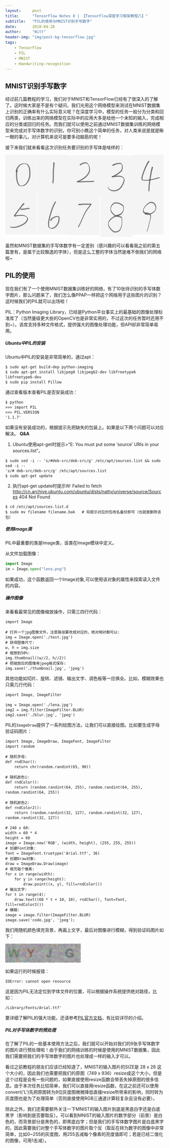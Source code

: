 ```yaml
---
layout:     post
title:      "TensorFlow Notes 8 | 【TensorFlow深度学习框架教程八】"
subtitle:   "PIL的使用与MNIST识别手写数字"
date:       2018-04-28
author:     "Witt"
header-img: "img/post-bg-tensorflow.jpg"
tags:
    - TensorFlow
    - PIL
    - MNIST
    - Handwriting-recognition
---
```


## MNIST识别手写数字
经过前几篇教程的学习，我们对于MNIST和TensorFlow已经有了很深入的了解了。这时候大家是不是有个疑问，我们光用这个网络模型来测试在MNIST数据集上识别的正确率有什么实际意义呢？在深度学习中，模型的任务一般分为分类和回归两类，训练出来的网络模型在实际中的应用大多是给他一个未知的输入，完成相应的分类或回归的任务。而我们就可以使用之前通过MNIST数据集训练的网络模型来完成对手写体数字的识别，你可别小瞧这个简单的任务，对人类来说是就是瞅一眼的事儿，对计算机来说可是要多动脑筋的呢！

接下来我们就来看看这次识别任务要识别的手写体是啥样的：

![Softmax-weights](/img/in-post/tensorflow-mnist-handwriting-recognition/handwriting0-9.jpg)

虽然和MNIST数据集的手写体数字有一定差别（感兴趣的可以看看我之前的第五篇里有，是属于比较飘逸的字体），但是这么工整的字体当然是难不倒我们的网络啦~

## PIL的使用
现在我们有了一个使用MNIST数据集训练好的网络，有了10张待识别的手写体数字图片，那么问题来了，我们怎么像PPAP一样把这个网络用于这些图片的识别？这时候我们的PIL就可以出场啦！

PIL：Python Imaging Library，已经是Python平台事实上的最基础的图像处理标准库了（当然量级更大些的OpenCV也是非常实用的，不过这次的任务暂时还用不到~）。该库支持多种文件格式，提供强大的图像处理功能，但API却非常简单易用。

##### Ubuntu中PIL的安装
Ubuntu中PIL的安装是非常简单的，通过apt：
```
$ sudo apt-get build-dep python-imaging
$ sudo apt-get install libjpeg8 libjpeg62-dev libfreetype6 libfreetype6-dev
$ sudo pip install Pillow
```
通过查看版本查看PIL是否安装成功：
```
$ python
>>> import PIL
>>> PIL.VERSION
'1.1.7'
```
如果没有安装成功的，根据提示先把缺失的包装上。如果是以下两个问题可以对应解决。
**Q&A**
1. Ubuntu使用apt-get时提示>”E: You must put some ‘source’ URIs in your sources.list”。
```
$ sudo sed -i -- 's/#deb-src/deb-src/g' /etc/apt/sources.list && sudo sed -i -- 
's/# deb-src/deb-src/g' /etc/apt/sources.list
$ sudo apt-get update
```
2. 执行apt-get update时提示W: Failed to fetch http://cn.archive.ubuntu.com/ubuntu/dists/natty/universe/source/Sources  404  Not Found  
```
$ cd /etc/apt/sources.list.d
$ sudo mv filename filename.bak   # 将提示对应的包改名备份即可（也就是删除该包）
```

##### 使用Image类
PIL中最重要的类是Image类，该类在Image模块中定义。

从文件加载图像：
```python
import Image
im = Image.open("lena.png")
```
如果成功，这个函数返回一个Image对象,可以使用该对象的属性来探索读入文件的内容。

##### 操作图像
来看看最常见的图像缩放操作，只需三四行代码：
```
import Image

# 打开一个jpg图像文件，注意路径要改成对应的，绝对相对都可以:
img = Image.open('./test.jpg')
# 获得图像尺寸:
w, h = img.size
# 缩放到50%:
img.thumbnail((w//2, h//2))
# 把缩放后的图像用jpeg格式保存:
img.save('./thumbnail.jpg', 'jpeg')
```
其他功能如切片、旋转、滤镜、输出文字、调色板等一应俱全。比如，模糊效果也只需几行代码：
```
import Image, ImageFilter

img = Image.open('./lena.jpg')
img2 = img.filter(ImageFilter.BLUR)
img2.save('./blur.jpg', 'jpeg')
```
PIL的`ImageDraw`提供了一系列绘图方法，让我们可以直接绘图。比如要生成字母验证码图片：
```
import Image, ImageDraw, ImageFont, ImageFilter
import random

# 随机字母:
def rndChar():
    return chr(random.randint(65, 90))

# 随机颜色1:
def rndColor():
    return (random.randint(64, 255), random.randint(64, 255), random.randint(64, 255))

# 随机颜色2:
def rndColor2():
    return (random.randint(32, 127), random.randint(32, 127), random.randint(32, 127))

# 240 x 60:
width = 60 * 4
height = 60
image = Image.new('RGB', (width, height), (255, 255, 255))
# 创建Font对象:
font = ImageFont.truetype('Arial.ttf', 36)
# 创建Draw对象:
draw = ImageDraw.Draw(image)
# 填充每个像素:
for x in range(width):
    for y in range(height):
        draw.point((x, y), fill=rndColor())
# 输出文字:
for t in range(4):
    draw.text((60 * t + 10, 10), rndChar(), font=font, fill=rndColor2())
# 模糊:
image = image.filter(ImageFilter.BLUR)
image.save('code.jpg', 'jpeg');
```
我们用随机颜色填充背景，再画上文字，最后对图像进行模糊，得到验证码图片如下：

![Verification-code](/img/in-post/tensorflow-mnist-handwriting-recognition/verification-code.jpg)

如果运行的时候报错：
```
IOError: cannot open resource
```
这是因为PIL无法定位到字体文件的位置，可以根据操作系统提供绝对路径，比如：
```
/Library/Fonts/Arial.ttf'
```
要详细了解PIL的强大功能，还请参考[PIL官方文档](http://effbot.org/imagingbook/)，有比较详尽的介绍。

##### PIL对手写体数字的预处理
在了解了PIL的一些基本使用方法之后，我们就可以开始对我们的9张手写体数字的图片进行预处理啦！由于我们的网络训练的时候是使用的MNIST数据集，因此我们需要把我们的手写体数字的图片也处理成一样的输入才可以。

看过之前教程的朋友们应该已经知道了，MNIST的输入图片的SIZE是 28 x 28 这个大小的，因此我们也需要把我们的原图（749 x 936）resize成这个大小，但是这个过程是会有一些问题的，如果直接使用resize函数会带丢失掉原图的很多信息。由于本次任务比较简单，我们可以直接用resize函数，在这之前还可以使用convert('L')先把原图转为8位灰度图微微降低直接resize所带来的影响，同时转为灰度图也是为了处理简单（否则直接使用RGB三通道计算较复杂且没有必要）。

除此之外，我们还需要额外关注一下MNIST的输入图片到底是黑底白字还是白底黑字（影响到是否要取反）。可以看到MNIST的输入图片的数字部分（前景）是白色的，而背景部分是黑色的，即黑底白字；但是我们的手写体数字图片是白底黑字的，因此需要我们对整个手写体数字的图片取个反（取反在转为数字的图像中非常简单，比如0~255的灰度图，用255去减每个像素的亮度值即可；若是已经二值化的图像，可用1去减）。